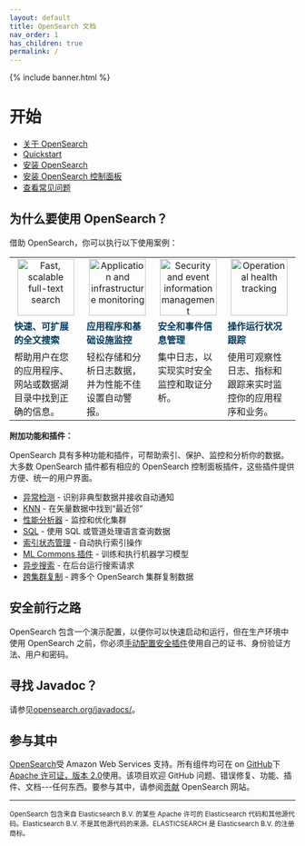 ```yaml
---
layout: default
title: OpenSearch 文档
nav_order: 1
has_children: true
permalink: /
---
```


{% include banner.html %}

# 开始

- [关于 OpenSearch]({{site.url}}{{site.baseurl}}/opensearch/)
- [Quickstart]({{site.url}}{{site.baseurl}}/quickstart/)
- [安装 OpenSearch]({{site.url}}{{site.baseurl}}/install-and-configure/install-opensearch/index/)
- [安装 OpenSearch 控制面板]({{site.url}}{{site.baseurl}}/install-and-configure/install-dashboards/index/)
- [查看常见问题](https://opensearch.org/faq)

## 为什么要使用 OpenSearch？

借助 OpenSearch，你可以执行以下使用案例：

<table style="table-layout: auto ; width: 100%;">
<tbody>
<tr style="text-align: center; vertical-align:center;">
<td><img src="{{site.url}}{{site.baseurl}}/images/1_search.png" class="no-border" alt="Fast, scalable full-text search" height="100"/></td>
<td><img src="{{site.url}}{{site.baseurl}}/images/2_monitoring.png" class="no-border" alt="Application and infrastructure monitoring" height="100"/></td>
<td><img src="{{site.url}}{{site.baseurl}}/images/3_security.png" class="no-border" alt="Security and event information management" height="100"/></td>
<td><img src="{{site.url}}{{site.baseurl}}/images/4_tracking.png" class="no-border" alt="Operational health tracking" height="100"/></td>
</tr>
<tr style="text-align: left; vertical-align:top; font-weight: bold; color: rgb(0,59,92)">
<td>快速、可扩展的全文搜索</td>
<td>应用程序和基础设施监控</td>
<td>安全和事件信息管理</td>
<td>操作运行状况跟踪</td>
</tr>
<tr style="text-align: left; vertical-align:top;">
<td>帮助用户在您的应用程序、网站或数据湖目录中找到正确的信息。 </td>
<td>轻松存储和分析日志数据，并为性能不佳设置自动警报。</td>
<td>集中日志，以实现实时安全监控和取证分析。</td>
<td>使用可观察性日志、指标和跟踪来实时监控你的应用程序和业务。</td>
</tr>
</tbody>
</table>

**附加功能和插件：**

OpenSearch 具有多种功能和插件，可帮助索引、保护、监控和分析你的数据。大多数 OpenSearch 插件都有相应的 OpenSearch 控制面板插件，这些插件提供方便、统一的用户界面。
- [异常检测]({{site.url}}{{site.baseurl}}/monitoring-plugins/ad/) - 识别非典型数据并接收自动通知
- [KNN]({{site.url}}{{site.baseurl}}/search-plugins/knn/) - 在矢量数据中找到“最近邻”
- [性能分析器]({{site.url}}{{site.baseurl}}/monitoring-plugins/pa/) - 监控和优化集群
- [SQL]({{site.url}}{{site.baseurl}}/search-plugins/sql/index/) - 使用 SQL 或管道处理语言查询数据
- [索引状态管理]({{site.url}}{{site.baseurl}}/im-plugin/) - 自动执行索引操作
- [ML Commons 插件]({{site.url}}{{site.baseurl}}/ml-commons-plugin/index/) - 训练和执行机器学习模型
- [异步搜索]({{site.url}}{{site.baseurl}}/search-plugins/async/) - 在后台运行搜索请求
- [跨集群复制]({{site.url}}{{site.baseurl}}/replication-plugin/index/) - 跨多个 OpenSearch 集群复制数据


## 安全前行之路
OpenSearch 包含一个演示配置，以便你可以快速启动和运行，但在生产环境中使用 OpenSearch 之前，你必须[手动配置安全插件]({{site.url}}{{site.baseurl}}/security/configuration/index/)使用自己的证书、身份验证方法、用户和密码。

## 寻找 Javadoc？

请参见[opensearch.org/javadocs/](https://opensearch.org/javadocs/)。

## 参与其中

[OpenSearch](https://opensearch.org)受 Amazon Web Services 支持。所有组件均可在 on [GitHub](https://github.com/opensearch-project/)下[Apache 许可证，版本 2.0](https://www.apache.org/licenses/LICENSE-2.0.html)使用。该项目欢迎 GitHub 问题、错误修复、功能、插件、文档---任何东西。要参与其中，请参阅[贡献](https://opensearch.org/source.html) OpenSearch 网站。

---

<small>OpenSearch 包含来自 Elasticsearch B.V. 的某些 Apache 许可的 Elasticsearch 代码和其他源代码。Elasticsearch B.V. 不是其他源代码的来源。ELASTICSEARCH 是 Elasticsearch B.V. 的注册商标。</small>